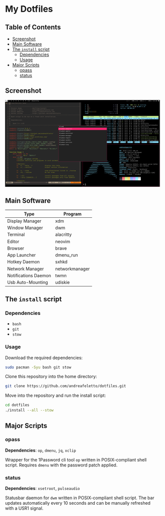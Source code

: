 My Dotfiles
===========

Table of Contents
-----------------

<!-- vim-markdown-toc GFM -->

* [Screenshot](#screenshot)
* [Main Software](#main-software)
* [The `install` script](#the-install-script)
    * [Dependencies](#dependencies)
    * [Usage](#usage)
* [Major Scripts](#major-scripts)
    * [opass](#opass)
    * [status](#status)

<!-- vim-markdown-toc -->

Screenshot
----------

![screenshot](./pictures/screenshot.png)

Main Software
-------------

| Type                    | Program          |
|-------------------------|------------------|
| Display Manager         | xdm              |
| Window Manager          | dwm              |
| Terminal                | alacritty        |
| Editor                  | neovim           |
| Browser                 | brave            |
| App Launcher            | dmenu_run        |
| Hotkey Daemon           | sxhkd            |
| Network Manager         | networkmanager   |
| Notifications Daemon    | twmn             |
| Usb Auto-Mounting       | udiskie          |

The `install` script
--------------------

### Dependencies

- `bash`
- `git`
- `stow`

### Usage

Download the required dependencies:
```sh
sudo pacman -Syu bash git stow
```
Clone this repository into the home directory:
```sh
git clone https://github.com/andreafeletto/dotfiles.git
```
Move into the repository and run the install script:
```sh
cd dotfiles
./install --all --stow
```

Major Scripts
-------------

### opass

**Dependencies**: `op`, `dmenu`, `jq`, `xclip`

Wrapper for the 1Password cli tool `op` written in POSIX-compliant shell script.
Requires `dmenu` with the password patch applied.

### status

**Dependencies**: `xsetroot`, `pulseaudio`

Statusbar daemon for `dwm` written in POSIX-compliant shell script.
The bar updates automatically every 10 seconds and 
can be manually refreshed with a USR1 signal.

